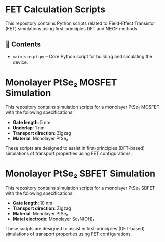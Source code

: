 # FET Calculation Scripts

This repository contains Python scripts related to Field-Effect Transistor (FET) simulations using first-principles DFT and NEGF methods.

## 📁 Contents

- `main_script.py` – Core Python script for building and simulating the device.

# Monolayer PtSe₂ MOSFET Simulation

This repository contains simulation scripts for a monolayer PtSe₂ MOSFET with the following specifications:

- **Gate length**: 5 nm  
- **Underlap**: 1 nm  
- **Transport direction**: Zigzag  
- **Material**: Monolayer PtSe₂

These scripts are designed to assist in first-principles (DFT-based) simulations of transport properties using FET configurations.

# Monolayer PtSe₂ SBFET Simulation

This repository contains simulation scripts for a monolayer PtSe₂ SBFET with the following specifications:

- **Gate length**: 10 nm  
- **Transport direction**: Zigzag  
- **Material**: Monolayer PtSe₂
- **Matel electrode**: Monolayer Sc₂N(OH)₂

These scripts are designed to assist in first-principles (DFT-based) simulations of transport properties using FET configurations.
